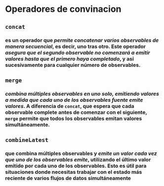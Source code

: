 # Operadores de convinacion

## `concat`
### es un operador que *permite concatenar varios observables de manera secuencial*, es decir, uno tras otro. Este operador *asegura que el segundo observable no comenzará a emitir valores hasta que el primero haya completado*, y así sucesivamente para cualquier número de observables.

## `merge`
### *combina múltiples observables en uno solo, emitiendo valores a medida que cada uno de los observables fuente emite valores*. A diferencia de ``concat``, que espera que cada observable complete antes de comenzar con el siguiente, ``merge`` permite que todos los observables emitan valores simultáneamente.

## `combineLatest`
### que combina múltiples observables y *emite un valor cada vez que uno de los observables emite*, utilizando el último valor emitido por cada uno de los observables. Esto es útil para situaciones donde necesitas trabajar con el estado más reciente de varios flujos de datos simultáneamente
